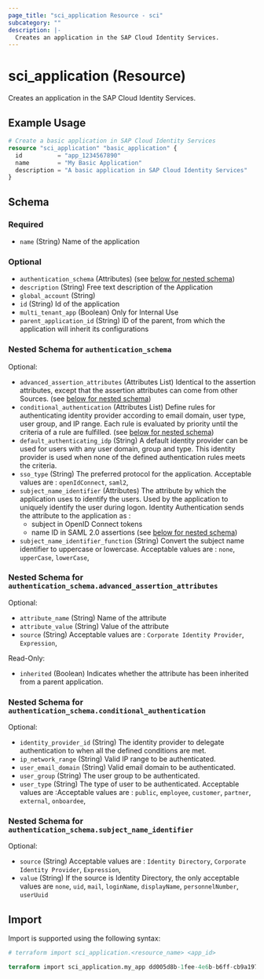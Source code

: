 ```yaml
---
page_title: "sci_application Resource - sci"
subcategory: ""
description: |-
  Creates an application in the SAP Cloud Identity Services.
---
```


# sci_application (Resource)

Creates an application in the SAP Cloud Identity Services.

## Example Usage

```terraform
# Create a basic application in SAP Cloud Identity Services
resource "sci_application" "basic_application" {
  id          = "app_1234567890"
  name        = "My Basic Application"
  description = "A basic application in SAP Cloud Identity Services"
}
```

<!-- schema generated by tfplugindocs -->
## Schema

### Required

- `name` (String) Name of the application

### Optional

- `authentication_schema` (Attributes) (see [below for nested schema](#nestedatt--authentication_schema))
- `description` (String) Free text description of the Application
- `global_account` (String)
- `id` (String) Id of the application
- `multi_tenant_app` (Boolean) Only for Internal Use
- `parent_application_id` (String) ID of the parent, from which the application will inherit its configurations

<a id="nestedatt--authentication_schema"></a>
### Nested Schema for `authentication_schema`

Optional:

- `advanced_assertion_attributes` (Attributes List) Identical to the assertion attributes, except that the assertion attributes can come from other Sources. (see [below for nested schema](#nestedatt--authentication_schema--advanced_assertion_attributes))
- `conditional_authentication` (Attributes List) Define rules for authenticating identity provider according to email domain, user type, user group, and IP range. Each rule is evaluated by priority until the criteria of a rule are fulfilled. (see [below for nested schema](#nestedatt--authentication_schema--conditional_authentication))
- `default_authenticating_idp` (String) A default identity provider can be used for users with any user domain, group and type. This identity provider is used when none of the defined authentication rules meets the criteria.
- `sso_type` (String) The preferred protocol for the application. Acceptable values are : `openIdConnect`, `saml2`,
- `subject_name_identifier` (Attributes) The attribute by which the application uses to identify the users. Used by the application to uniquely identify the user during logon.
Identity Authentication sends the attribute to the application as :
	 - subject in OpenID Connect tokens
	 - name ID in SAML 2.0 assertions (see [below for nested schema](#nestedatt--authentication_schema--subject_name_identifier))
- `subject_name_identifier_function` (String) Convert the subject name identifier to uppercase or lowercase. Acceptable values are : `none`, `upperCase`, `lowerCase`,

<a id="nestedatt--authentication_schema--advanced_assertion_attributes"></a>
### Nested Schema for `authentication_schema.advanced_assertion_attributes`

Optional:

- `attribute_name` (String) Name of the attribute
- `attribute_value` (String) Value of the attribute
- `source` (String) Acceptable values are : `Corporate Identity Provider`, `Expression`,

Read-Only:

- `inherited` (Boolean) Indicates whether the attribute has been inherited from a parent application.


<a id="nestedatt--authentication_schema--conditional_authentication"></a>
### Nested Schema for `authentication_schema.conditional_authentication`

Optional:

- `identity_provider_id` (String) The identity provider to delegate authentication to when all the defined conditions are met.
- `ip_network_range` (String) Valid IP range to be authenticated.
- `user_email_domain` (String) Valid email domain to be authenticated.
- `user_group` (String) The user group to be authenticated.
- `user_type` (String) The type of user to be authenticated. Acceptable values are :Acceptable values are : `public`, `employee`, `customer`, `partner`, `external`, `onboardee`,


<a id="nestedatt--authentication_schema--subject_name_identifier"></a>
### Nested Schema for `authentication_schema.subject_name_identifier`

Optional:

- `source` (String) Acceptable values are : `Identity Directory`, `Corporate Identity Provider`, `Expression`,
- `value` (String) If the source is Identity Directory, the only acceptable values are `none`, `uid`, `mail`, `loginName`, `displayName`, `personnelNumber`, `userUuid`

## Import

Import is supported using the following syntax:

```terraform
# terraform import sci_application.<resource_name> <app_id>

terraform import sci_application.my_app dd005d8b-1fee-4e6b-b6ff-cb9a197b7fe0
```
